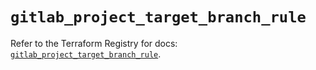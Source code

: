 # `gitlab_project_target_branch_rule`

Refer to the Terraform Registry for docs: [`gitlab_project_target_branch_rule`](https://registry.terraform.io/providers/gitlabhq/gitlab/17.11.0/docs/resources/project_target_branch_rule).

